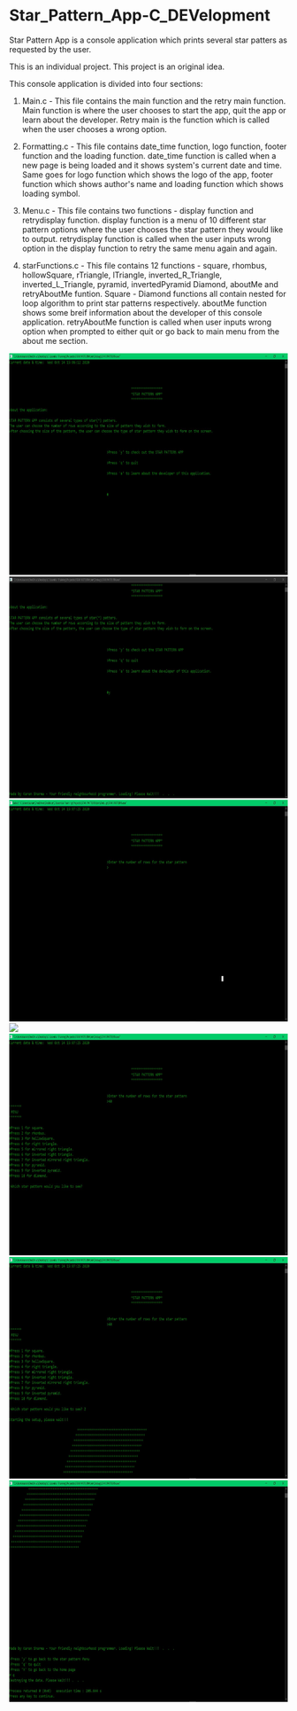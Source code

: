 # Star_Pattern_App-C_DEVelopment

Star Pattern App is a console application which prints several star patters as requested by the user.

This is an individual project. This project is an original idea.

This console application is divided into four sections:

1. Main.c - This file contains the main function and the retry main function. Main function is where the user chooses to start the app, quit the app or learn about the developer.
            Retry main is the function which is called when the user chooses a wrong option.
            
2. Formatting.c - This file contains date_time function, logo function, footer function and the loading function. date_time function is called when a new page is being loaded and                   it shows system's current date and time. Same goes for logo function which shows the logo of the app, footer function which shows author's name and loading                         function which shows loading symbol.

3. Menu.c - This file contains two functions - display function and retrydisplay function. display function is a menu of 10 different star pattern options where the user chooses               the star pattern they would like to output. retrydisplay function is called when the user inputs wrong option in the display function to retry the same menu again and             again.

4. starFunctions.c - This file contains 12 functions - square, rhombus, hollowSquare, rTriangle, lTriangle, inverted_R_Triangle, inverted_L_Triangle, pyramid, invertedPyramid                          Diamond, aboutMe and retryAboutMe funtion. Square - Diamond functions all contain nested for loop algorithm to print star patterns respectively. aboutMe                            function shows some breif information about the developer of this console application. retryAboutMe function is called when user inputs wrong option when                          prompted to either quit or go back to main menu from the about me section.

<img src="Images/1.JPG" Height=400>

<img src="Images/2.JPG" Height=400>

<img src="Images/3.JPG" Height=400>

<img src="Images/4.JPG" Height=400>

<img src="Images/5.JPG" Height=400>

<img src="Images/6.JPG" Height=400>

<img src="Images/7.JPG" Height=400>
